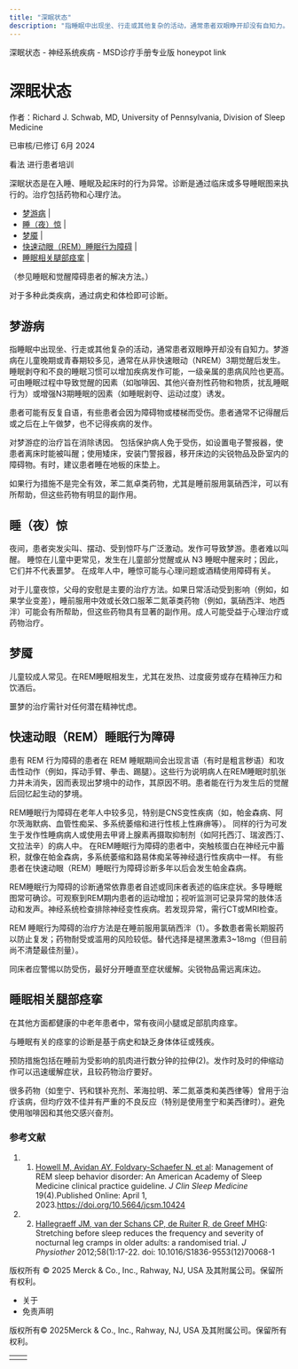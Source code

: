 ```yaml
---
title: "深眠状态"
description: "指睡眠中出现坐、行走或其他复杂的活动，通常患者双眼睁开却没有自知力。梦游病在儿童晚期或青春期较多见，通常在从非快速眼动（NREM）3期觉醒后发生。睡眠剥夺和不良的睡眠习惯可以增加疾病发作可能，一级亲属的患病风险也更高。 可由睡眠过程中导致觉醒的因素（如咖啡因、其他兴奋剂性药物和物质，扰乱睡眠行为）或增强N3期睡眠的因素（如睡眠剥夺、运动过度）诱发。"
---
```


﻿深眠状态 \- 神经系统疾病 \- MSD诊疗手册专业版 honeypot link

# 深眠状态

作者：Richard J. Schwab, MD, University of Pennsylvania, Division of Sleep Medicine

已审核/已修订 6月 2024

看法 进行患者培训

深眠状态是在入睡、睡眠及起床时的行为异常。诊断是通过临床或多导睡眠图来执行的。治疗包括药物和心理疗法。

- [梦游病](#梦游病_v91502768_zh) \|
- [睡（夜）惊](#睡（夜）惊_v91502774_zh) \|
- [梦魇](#梦魇_v91502778_zh) \|
- [快速动眼（REM）睡眠行为障碍](#快速动眼（REM）睡眠行为障碍_v91502782_zh) \|
- [睡眠相关腿部痉挛](#睡眠相关腿部痉挛_v91502799_zh) \|

（参见睡眠和觉醒障碍患者的解决方法。）

对于多种此类疾病，通过病史和体检即可诊断。

## 梦游病

指睡眠中出现坐、行走或其他复杂的活动，通常患者双眼睁开却没有自知力。梦游病在儿童晚期或青春期较多见，通常在从非快速眼动（NREM）3期觉醒后发生。睡眠剥夺和不良的睡眠习惯可以增加疾病发作可能，一级亲属的患病风险也更高。 可由睡眠过程中导致觉醒的因素（如咖啡因、其他兴奋剂性药物和物质，扰乱睡眠行为）或增强N3期睡眠的因素（如睡眠剥夺、运动过度）诱发。

患者可能有反复自语，有些患者会因为障碍物或楼梯而受伤。患者通常不记得醒后或之后在上午做梦，也不记得疾病的发作。

对梦游症的治疗旨在消除诱因。 包括保护病人免于受伤，如设置电子警报器，使患者离床时能被叫醒；使用矮床，安装门警报器，移开床边的尖锐物品及卧室内的障碍物。有时，建议患者睡在地板的床垫上。

如果行为措施不是完全有效，苯二氮卓类药物，尤其是睡前服用氯硝西泮，可以有所帮助，但这些药物有明显的副作用。

## 睡（夜）惊

夜间，患者突发尖叫、摆动、受到惊吓与广泛激动。发作可导致梦游。患者难以叫醒。 睡惊在儿童中更常见，发生在儿童部分觉醒或从 N3 睡眠中醒来时；因此，它们并不代表噩梦。 在成年人中，睡惊可能与心理问题或酒精使用障碍有关。

对于儿童夜惊，父母的安慰是主要的治疗方法。如果日常活动受到影响（例如，如果学业变差），睡前服用中效或长效口服苯二氮䓬类药物（例如，氯硝西泮、地西泮）可能会有所帮助，但这些药物具有显著的副作用。成人可能受益于心理治疗或药物治疗。

## 梦魇

儿童较成人常见。在REM睡眠相发生，尤其在发热、过度疲劳或存在精神压力和饮酒后。

噩梦的治疗需针对任何潜在精神忧虑。

## 快速动眼（REM）睡眠行为障碍

患有 REM 行为障碍的患者在 REM 睡眠期间会出现言语（有时是粗言秽语）和攻击性动作（例如，挥动手臂、拳击、踢腿）。这些行为说明病人在REM睡眠时肌张力并未消失，因而表现出梦境中的动作，其原因不明。患者能在行为发生后的觉醒后回忆起生动的梦境。

REM睡眠行为障碍在老年人中较多见，特别是CNS变性疾病（如，帕金森病、阿尔茨海默病、血管性痴呆、多系统萎缩和进行性核上性麻痹等）。 同样的行为可发生于发作性睡病病人或使用去甲肾上腺素再摄取抑制剂（如阿托西汀、瑞波西汀、文拉法辛）的病人中。 在REM睡眠行为障碍的患者中，突触核蛋白在神经元中蓄积，就像在帕金森病，多系统萎缩和路易体痴呆等神经退行性疾病中一样。 有些患者在快速动眼（REM）睡眠行为障碍诊断多年以后会发生帕金森病。

REM睡眠行为障碍的诊断通常依靠患者自述或同床者表述的临床症状。多导睡眠图常可确诊。可观察到REM期内患者的运动增加；视听监测可记录异常的肢体活动和发声。神经系统检查排除神经变性疾病。若发现异常，需行CT或MRI检查。

REM 睡眠行为障碍的治疗方法是在睡前服用氯硝西泮（1）。多数患者需长期服药以防止复发；药物耐受或滥用的风险较低。替代选择是褪黑激素3~18mg（但目前尚不清楚最佳剂量）。

同床者应警惕以防受伤，最好分开睡直至症状缓解。尖锐物品需远离床边。

## 睡眠相关腿部痉挛

在其他方面都健康的中老年患者中，常有夜间小腿或足部肌肉痉挛。

与睡眠有关的痉挛的诊断是基于病史和缺乏身体体征或残疾。

预防措施包括在睡前为受影响的肌肉进行数分钟的拉伸(2)。发作时及时的伸缩动作可以迅速缓解症状，且较药物治疗要好。

很多药物（如奎宁、钙和镁补充剂、苯海拉明、苯二氮䓬类和美西律等）曾用于治疗该病，但均疗效不佳并有严重的不良反应（特别是使用奎宁和美西律时）。避免使用咖啡因和其他交感兴奋剂。

### 参考文献

1. 1. [Howell M, Avidan AY, Foldvary-Schaefer N, et al](https://pubmed.ncbi.nlm.nih.gov/36515157/): Management of REM sleep behavior disorder: An American Academy of Sleep Medicine clinical practice guideline. _J Clin Sleep Medicine_ 19(4).Published Online: April 1, 2023.https://doi.org/10.5664/jcsm.10424

2. 2. [Hallegraeff JM, van der Schans CP, de Ruiter R, de Greef MHG](https://pubmed.ncbi.nlm.nih.gov/22341378/): Stretching before sleep reduces the frequency and severity of nocturnal leg cramps in older adults: a randomised trial. _J Physiother_ 2012;58(1):17-22. doi: 10.1016/S1836-9553(12)70068-1




版权所有 © 2025
Merck & Co., Inc., Rahway, NJ, USA 及其附属公司。保留所有权利。

- 关于
- 免责声明

版权所有© 2025Merck & Co., Inc., Rahway, NJ, USA 及其附属公司。保留所有权利。

|     |     |
| --- | --- |
|  |  |